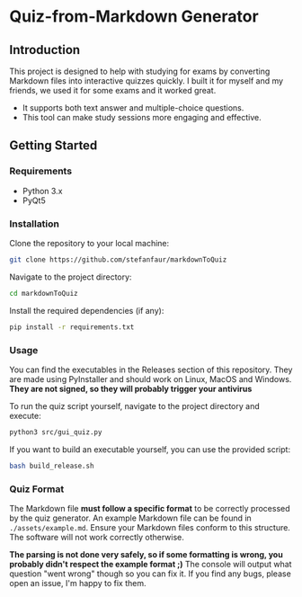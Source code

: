 

# Quiz-from-Markdown Generator

## Introduction

This project is designed to help with studying for exams by converting Markdown files into interactive quizzes quickly. 
I built it for myself and my friends, we used it for some exams and it worked great.

- It supports both text answer and multiple-choice questions.
- This tool can make study sessions more engaging and effective.

## Getting Started

### Requirements

- Python 3.x
- PyQt5

### Installation

Clone the repository to your local machine:

```bash
git clone https://github.com/stefanfaur/markdownToQuiz
```

Navigate to the project directory:

```bash
cd markdownToQuiz
```

Install the required dependencies (if any):

```bash
pip install -r requirements.txt
```

### Usage

You can find the executables in the Releases section of this repository. They are made using PyInstaller and should work on Linux, MacOS and Windows.
**They are not signed, so they will probably trigger your antivirus**

To run the quiz script yourself, navigate to the project directory and execute:

```bash
python3 src/gui_quiz.py
```

If you want to build an executable yourself, you can use the provided script:

```bash
bash build_release.sh
```

### Quiz Format

The Markdown file **must follow a specific format** to be correctly processed by the quiz generator. An example Markdown file can be found in `./assets/example.md`. Ensure your Markdown files conform to this structure. The software will not work correctly otherwise. 

**The parsing is not done very safely, so if some formatting is wrong, you probably didn't respect the example format ;)** 
The console will output what question "went wrong" though so you can fix it.
If you find any bugs, please open an issue, I'm happy to fix them.